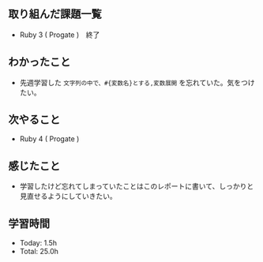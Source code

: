 ## 取り組んだ課題一覧
- Ruby 3 ( Progate )　終了
## わかったこと
- 先週学習した ```文字列の中で、#{変数名}とする,変数展開``` を忘れていた。気をつけたい。
## 次やること
- Ruby 4 ( Progate )
## 感じたこと
- 学習したけど忘れてしまっていたことはこのレポートに書いて、しっかりと見直せるようにしていきたい。
## 学習時間
- Today: 1.5h
- Total: 25.0h

